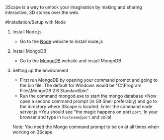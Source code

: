 
3Scape is a way to unlock your imagination by making and sharing interactive, 3D stories over the web.


#Installation/Setup with Node 
 1. Install Node.js
    * Go to the [Node](http://nodejs.org) website to install node.js

 2. Install MongoDB
    * Go to the [MongoDB](http://mongodb.org) website and install MongoDB
 
 3. Setting up the environment
    * First run MongoDB by opening your command prompt and going to the bin file.
      The default for Windows would be "C:\Program Files\MongoDB 2.6 Standard\bin"
    * Run the command mongod.exe to start the mongo database 
    *Now open a second command prompt (in Git Shell preferably) and go to the directory where 3Scape is located. 
     Enter the command node server.js
    *You should see "the magic happens on port `port`. In your browser and type in `hostname`/`port` and voila!

    Note: You need the Mongo command prompt to be on at all times when working on 3Scape

    
   


